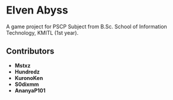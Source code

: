 # Elven Abyss

A game project for PSCP Subject from B.Sc. School of Information Technology, KMITL (1st year).

## Contributors

- **Mstxz**
- **Hundredz**
- **KuronoKen**
- **S0dixmm**
- **AnanyaP101**
